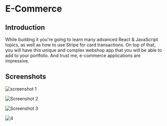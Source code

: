 # E-Commerce

## Introduction
While building it you're going to learn many advanced React & JavaScript topics, as well as how to use Stripe for card transactions. On top of that, you will have this unique and complex webshop app that you will be able to add to your portfolio. And trust me, e-commerce applications are impressive. 

## Screenshots
![screenshot 1](https://user-images.githubusercontent.com/68656122/150073455-12bd29a0-6db1-4e89-975d-a4ccea4df2e5.png)

![Screenshot 2](https://user-images.githubusercontent.com/68656122/150278212-636e9964-5a44-4365-a00f-b32117283c35.png)

![Screenshot 3](https://user-images.githubusercontent.com/68656122/150494770-0e114536-234c-4e7c-8788-57ed52698496.png)

![4](https://user-images.githubusercontent.com/68656122/150635613-5a0c8863-2791-4ed4-b987-84b8ed19858a.png)
